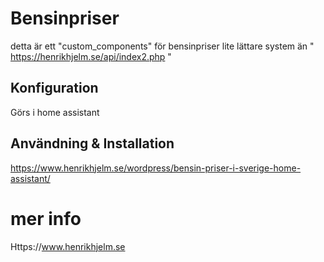 ﻿# Bensinpriser
detta är ett "custom_components" för bensinpriser
lite lättare system än " https://henrikhjelm.se/api/index2.php "



## Konfiguration
Görs i home assistant

## Användning & Installation
https://www.henrikhjelm.se/wordpress/bensin-priser-i-sverige-home-assistant/

# mer info
Https://www.henrikhjelm.se